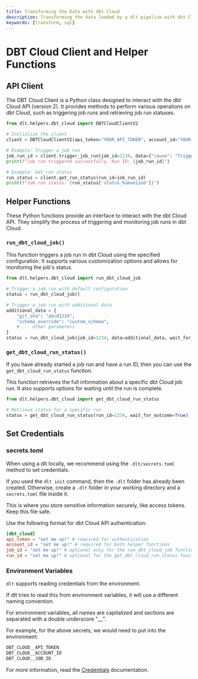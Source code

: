 ```yaml
---
title: Transforming the Data with dbt Cloud
description: Transforming the data loaded by a dlt pipeline with dbt Cloud
keywords: [transform, sql]
---
```


# DBT Cloud Client and Helper Functions

## API Client

The DBT Cloud Client is a Python class designed to interact with the dbt Cloud API (version 2).
It provides methods to perform various operations on dbt Cloud, such as triggering job runs and retrieving job run statuses.

```py
from dlt.helpers.dbt_cloud import DBTCloudClientV2

# Initialize the client
client = DBTCloudClientV2(api_token="YOUR_API_TOKEN", account_id="YOUR_ACCOUNT_ID")

# Example: Trigger a job run
job_run_id = client.trigger_job_run(job_id=1234, data={"cause": "Triggered via API"})
print(f"Job run triggered successfully. Run ID: {job_run_id}")

# Example: Get run status
run_status = client.get_run_status(run_id=job_run_id)
print(f"Job run status: {run_status['status_humanized']}")
```

## Helper Functions

These Python functions provide an interface to interact with the dbt Cloud API.
They simplify the process of triggering and monitoring job runs in dbt Cloud.

### `run_dbt_cloud_job()`

This function triggers a job run in dbt Cloud using the specified configuration.
It supports various customization options and allows for monitoring the job's status.

```py
from dlt.helpers.dbt_cloud import run_dbt_cloud_job

# Trigger a job run with default configuration
status = run_dbt_cloud_job()

# Trigger a job run with additional data
additional_data = {
    "git_sha": "abcd1234",
    "schema_override": "custom_schema",
    # ... other parameters
}
status = run_dbt_cloud_job(job_id=1234, data=additional_data, wait_for_outcome=True)
```

### `get_dbt_cloud_run_status()`

If you have already started a job run and have a run ID, then you can use the `get_dbt_cloud_run_status` function.

This function retrieves the full information about a specific dbt Cloud job run.
It also supports options for waiting until the run is complete.

```py
from dlt.helpers.dbt_cloud import get_dbt_cloud_run_status

# Retrieve status for a specific run
status = get_dbt_cloud_run_status(run_id=1234, wait_for_outcome=True)
```

## Set Credentials

### secrets.toml

When using a dlt locally, we recommend using the `.dlt/secrets.toml` method to set credentials.

If you used the `dlt init` command, then the `.dlt` folder has already been created.
Otherwise, create a `.dlt` folder in your working directory and a `secrets.toml` file inside it.

This is where you store sensitive information securely, like access tokens. Keep this file safe.

Use the following format for dbt Cloud API authentication:

```toml
[dbt_cloud]
api_token = "set me up!" # required for authentication
account_id = "set me up!" # required for both helper functions
job_id = "set me up!" # optional only for the run_dbt_cloud_job function (you can pass this explicitly as an argument to the function)
run_id = "set me up!" # optional for the get_dbt_cloud_run_status function (you can pass this explicitly as an argument to the function)
```

### Environment Variables

`dlt` supports reading credentials from the environment.

If dlt tries to read this from environment variables, it will use a different naming convention.

For environment variables, all names are capitalized and sections are separated with a double underscore "__".

For example, for the above secrets, we would need to put into the environment:

```sh
DBT_CLOUD__API_TOKEN
DBT_CLOUD__ACCOUNT_ID
DBT_CLOUD__JOB_ID
```

For more information, read the [Credentials](https://dlthub.com/docs/general-usage/credentials) documentation.
